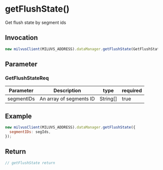 # getFlushState()
Get flush state by segment ids

## Invocation 
```javascript
new milvusClient(MILUVS_ADDRESS).dataManager.getFlushState(GetFlushStateReq);
```

## Parameter
### GetFlushStateReq
| Parameter  | Description             | type     | required |
| ---------- | ----------------------- | -------- | -------- |
| segmentIDs | An array of segments ID | String[] | true     |

## Example
```javascript
new milvusClient(MILUVS_ADDRESS).dataManager.getFlushState({
  segmentIDs: segIds,
});
```
## Return
```javascript
// getFlushState return
```
